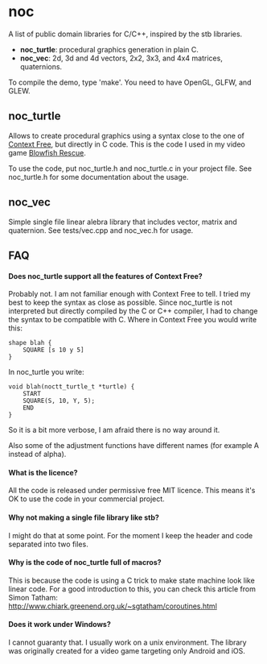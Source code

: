 noc
===

A list of public domain libraries for C/C++, inspired by the stb libraries.

* **noc_turtle**: procedural graphics generation in plain C.
* **noc_vec**: 2d, 3d and 4d vectors, 2x2, 3x3, and 4x4 matrices, quaternions.

To compile the demo, type 'make'.  You need to have OpenGL, GLFW, and GLEW.

## noc_turtle

Allows to create procedural graphics using a syntax close to the one of
[Context Free], but directly in C code.  This is the code I used in my video
game [Blowfish Rescue].

To use the code, put noc_turtle.h and noc_turtle.c in your project file.  See
noc_turtle.h for some documentation about the usage.

## noc_vec

Simple single file linear alebra library that includes vector, matrix and
quaternion.  See tests/vec.cpp and noc_vec.h for usage.


[Context Free]: http://www.contextfreeart.org/
[Blowfish Rescue]: http://noctua-software.com/blowfish-rescue


FAQ
---

#### Does noc_turtle support all the features of Context Free?

Probably not.  I am not familiar enough with Context Free to tell.  I tried
my best to keep the syntax as close as possible. Since noc_turtle is not
interpreted but directly compiled by the C or C++ compiler, I had to change
the syntax to be compatible with C.  Where in Context Free you would write
this:

    shape blah {
        SQUARE [s 10 y 5]
    }

In noc_turtle you write:

    void blah(noctt_turtle_t *turtle) {
        START
        SQUARE(S, 10, Y, 5);
        END
    }

So it is a bit more verbose, I am afraid there is no way around it.

Also some of the adjustment functions have different names (for example A
instead of alpha).


#### What is the licence?

All the code is released under permissive free MIT licence.  This means it's
OK to use the code in your commercial project.


#### Why not making a single file library like stb?

I might do that at some point.  For the moment I keep the header and code
separated into two files.


#### Why is the code of noc_turtle full of macros?

This is because the code is using a C trick to make state machine look like
linear code.  For a good introduction to this, you can check this article from
Simon Tatham: http://www.chiark.greenend.org.uk/~sgtatham/coroutines.html


#### Does it work under Windows?

I cannot guaranty that.  I usually work on a unix environment.  The library
was originally created for a video game targeting only Android and iOS.
